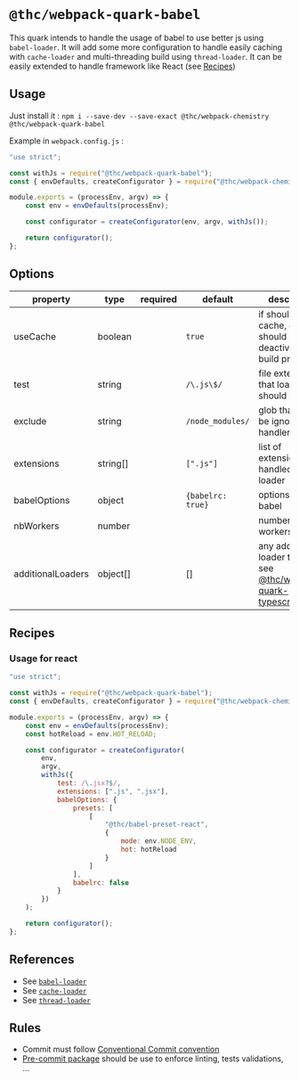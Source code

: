 # `@thc/webpack-quark-babel`

This quark intends to handle the usage of babel to use better js using `babel-loader`.
It will add some more configuration to handle easily caching with `cache-loader` and multi-threading build using `thread-loader`.
It can be easily extended to handle framework like React (see [Recipes](#recipes))

## Usage

Just install it : `npm i --save-dev --save-exact @thc/webpack-chemistry @thc/webpack-quark-babel`

Example in `webpack.config.js` :

```js
"use strict";

const withJs = require("@thc/webpack-quark-babel");
const { envDefaults, createConfigurator } = require("@thc/webpack-chemistry");

module.exports = (processEnv, argv) => {
    const env = envDefaults(processEnv);

    const configurator = createConfigurator(env, argv, withJs());

    return configurator();
};
```

## Options

| property          | type     | required | default           | description                                                                                                                                                        |
| ----------------- | -------- | -------- | ----------------- | ------------------------------------------------------------------------------------------------------------------------------------------------------------------ |
| useCache          | boolean  |          | `true`            | if should use cache, caution should be deactivated for build production                                                                                            |
| test              | string   |          | `/\.js\$/`        | file extension that loader should handle                                                                                                                           |
| exclude           | string   |          | `/node_modules/`  | glob that should be ignore by handler                                                                                                                              |
| extensions        | string[] |          | `[".js"]`         | list of extensions handled by loader                                                                                                                               |
| babelOptions      | object   |          | `{babelrc: true}` | options for babel                                                                                                                                                  |
| nbWorkers         | number   |          |                   | number of workers to use                                                                                                                                           |
| additionalLoaders | object[] |          | []                | any additional loader to use, see [@thc/webpack-quark-typescript](https://github.com/thc-tools/webpack-laboratory/tree/master/packages/quarks/webpack-quark-typescript) |

## Recipes

### Usage for react

```js
"use strict";

const withJs = require("@thc/webpack-quark-babel");
const { envDefaults, createConfigurator } = require("@thc/webpack-chemistry");

module.exports = (processEnv, argv) => {
    const env = envDefaults(processEnv);
    const hotReload = env.HOT_RELOAD;

    const configurator = createConfigurator(
        env,
        argv,
        withJs({
            test: /\.jsx?$/,
            extensions: [".js", ".jsx"],
            babelOptions: {
                presets: [
                    [
                        "@thc/babel-preset-react",
                        {
                            mode: env.NODE_ENV,
                            hot: hotReload
                        }
                    ]
                ],
                babelrc: false
            }
        })
    );

    return configurator();
};
```

## References

-   See [`babel-loader`](https://github.com/babel/babel-loader)
-   See [`cache-loader`](https://github.com/webpack-contrib/cache-loader)
-   See [`thread-loader`](https://github.com/webpack-contrib/thread-loader)

## Rules

-   Commit must follow [Conventional Commit convention](https://conventionalcommits.org/)
-   [Pre-commit package](https://www.npmjs.com/package/pre-commit) should be use to enforce linting, tests validations, ...

